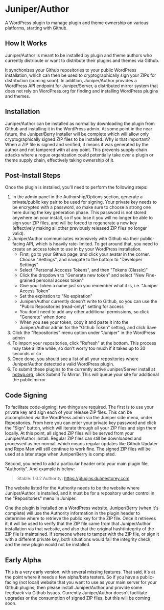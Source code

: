 # Juniper/Author
A WordPress plugin to manage plugin and theme ownership on various platforms, starting with Github.

## How It Works

Juniper/Author is meant to be installed by plugin and theme authors who currently distribute or want to distribute their plugins and themes via Github. 

It synchonizes your Github repositories to your public WordPress installation, which can then be used to cryptographically sign your ZIPs for distribution (coming soon).  In addition, Juniper/Author provides a WordPress API endpoint for Juniper/Server, a distributed mirror system that does not rely on WordPress.org for finding and installing WordPress plugins and themes.

## Installation

Juniper/Author can be installed as normal by downloading the plugin from Github and installing it in the WordPress admin.  At some point in the near future, the Juniper/Berry installer will be complete which will allow only cryptographically signed ZIP files to be installed.  Why is that important?  When a ZIP file is signed and verified, it means it was generated by the author and not tampered with at any point.  This prevents supply-chain attacks where a rogue organization could potentially take over a plugin or theme supply chain, effectively taking ownership of it.

## Post-Install Steps

Once the plugin is installed, you'll need to perform the following steps:

1. In the admin panel in the Authorship/Options section, generate a private/public key pair to be used for signing.  Your private key needs to be encrypted with a password, so make sure to choose a strong one here during the key generation phase.  This password is not stored anywhere on your install, so if you lose it you will no longer be able to sign your ZIP files, and will be forced to regenerate a new key (effectively making all other previously released ZIP files no longer valid).
2. Juniper/Author communicates extensively with Github via their public-facing API, which is heavily rate-limited.  To get around that, you need to create an access token to use in by your WordPress installation.
   - First, go to your Github page, and click your avatar in the corner.  Choose "Settings", and navigate to the bottom to "Developer Settings"
   - Select "Personal Acccess Tokens", and then "Tokens (Classic)"
   - Click the dropdown to "Generate new token" and select "New Fine-grained personal access token"
   - Give your token a name just so you remember what it is, i.e. "Juniper Access Token"
   - Set the expiration to "No expiration"
   - Juniper/Author currently doesn't write to Github, so you can use the "Public Repositories (read-only)" setting for access
   - You don't need to add any other additional permissions, so click "Generate" when done
   - When you see your token, copy it and paste it into the Juniper/Author admin for the "Github Token" setting, and click Save
3. Click the "Repositories" menu option under "Juniper" in the WordPress admin
4. To import your repositories, click "Refresh" at the bottom.  This process may take a little while, so don't worry too much if it takes up to 30 seconds or so
5. Once done, you should see a list of all your repositories where Juniper/Author detected a valid WordPress plugin.
6. To submit these plugins to the currently active Juniper/Server install at [notwp.org](https://notwp.org), click Submit To Mirror.  This will queue your site for additional the public mirror.

## Code Signing

To facilitate code-signing, two things are required. The first is to use your private key and sign each of your release ZIP files. This can be accomplished via the WordPress admin via the Juniper side menu, under Repositories.  From here you can enter your private key password and click the "Sign" button, which will iterate through all your ZIP files and sign them locally.  At this point, all signed ZIP files will be served from your Juniper/Author install.  Regular ZIP files can still be downloaded and processed as per normal, which means regular updates like Github Updater and Repo Man will still continue to work fine.  The signed ZIP files will be used at a later stage when Juniper/Berry is completed.

Second, you need to add a particular header onto your main plugin file, "Authority".  And example is below:

> Stable: 1.0.2
> Authority: https://plugins.duanestorey.com

The website listed for the Authority needs to be the website where Juniper/Author is installed, and it must be for a repository under control in the "Repositories" menu in Juniper. 

One the plugin is installed on a WordPress website, Juniper/Berry (when it's complete) will use the Authority information in the plugin header to determine where to retrieve the public key for the ZIP file.  Once it retrieves it, it will be used to verify that the ZIP file came from that Juniper/Author installation via that website, and also that the original hash/integrity of the ZIP file is maintained.  If someone where to tamper with the ZIP file, or sign it with a different private key, both situations would fail the integrity check, and the new plugin would not be installed.  

## Early Alpha

This is a very early version, with several missing features. That said, it's at the point where it needs a few alpha/beta testers.  So if you have a public-facing (not local) website that you want to use as your main server for your Github plugins, then please install Juniper/Author and provide some feedback via Github Issues.  Currently Juniper/Author doesn't facilitate upgrades or the consumption of signed ZIP files, but this will be coming soon.
